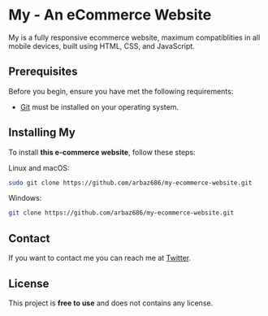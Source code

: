 # My - An eCommerce Website

My is a fully responsive ecommerce website, maximum compatiblities in all mobile devices, built using HTML, CSS, and JavaScript.

## Prerequisites

Before you begin, ensure you have met the following requirements:

* [Git](https://git-scm.com/downloads "Download Git") must be installed on your operating system.

## Installing My

To install **this e-commerce website**, follow these steps:

Linux and macOS:

```bash
sudo git clone https://github.com/arbaz686/my-ecommerce-website.git
```

Windows:

```bash
git clone https://github.com/arbaz686/my-ecommerce-website.git
```

## Contact

If you want to contact me you can reach me at [Twitter](https://www.twitter.com/4rbxz).

## License

This project is **free to use** and does not contains any license.
